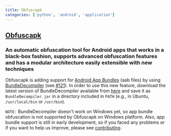 ```yaml
---
title: Obfuscapk
categories: ['python', 'android', 'application']
---
```

## [Obfuscapk](https://github.com/ClaudiuGeorgiu/Obfuscapk)

### An automatic obfuscation tool for Android apps that works in a black-box fashion, supports advanced obfuscation features and has a modular architecture easily extensible with new techniques


Obfuscapk is adding support for
[Android App Bundles](https://developer.android.com/guide/app-bundle) (aab files) by
using [BundleDecompiler](https://github.com/TamilanPeriyasamy/BundleDecompiler) (see
[#121](https://github.com/ClaudiuGeorgiu/Obfuscapk/pull/121)). In order to use this new
feature, download the latest version of BundleDecompiler available from
[here](https://github.com/TamilanPeriyasamy/BundleDecompiler/tree/master/build/libs) and
save it as `BundleDecompiler.jar` in a directory included in `PATH` (e.g., in Ubuntu,
`/usr/local/bin` or `/usr/bin`).

`NOTE:` BundleDecompiler doesn't work on Windows yet, so app bundle obfuscation is not
supported by Obfuscapk on Windows platform. Also, app bundle support is still in early
development, so if you faced any problems or if you want to help us improve, please see
[contributing](#-contributing).


